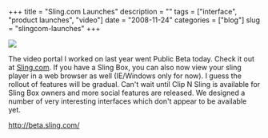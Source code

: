 +++
title = "Sling.com Launches"
description = ""
tags = ["interface", "product launches", "video"]
date = "2008-11-24"
categories = ["blog"]
slug = "slingcom-launches"
+++



  <div class="notebook-screenshot"><a href="http://beta.sling.com/"><img id='bluga-thumbnail-1409' class='bluga-thumbnail large' src='http://media.konigi.com/bluga/
wt492b1b25b7730.jpg'/></a></div><p>The video portal I worked on last year went Public Beta today. Check it out at <a href="http://sling.com/">Sling.com</a>. If you have a Sling Box, you can also now view your sling player in a web browser as well (IE/Windows only for now). I guess the rollout of features will be gradual. Can't wait until Clip N Sling is available for Sling Box owners and more social features are released. We designed a number of very interesting interfaces which don't appear to be available yet.</p>
    
  <a href="http://beta.sling.com/">http://beta.sling.com/</a>
